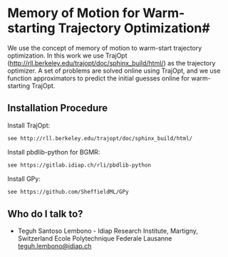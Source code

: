 # Memory of Motion for Warm-starting Trajectory Optimization#

We use the concept of memory of motion to warm-start trajectory
optimization. In this work we use TrajOpt
(http://rll.berkeley.edu/trajopt/doc/sphinx_build/html/) as the 
trajectory optimizer. A set of problems are solved online using TrajOpt, 
and we use function approximators to predict the initial guesses online 
for warm-starting TrajOpt.

## Installation Procedure ##
Install TrajOpt: 
```bash
see http://rll.berkeley.edu/trajopt/doc/sphinx_build/html/
```
Install pbdlib-python for BGMR: 
```bash
see https://gitlab.idiap.ch/rli/pbdlib-python
```

Install GPy:
```bash
see https://github.com/SheffieldML/GPy
```

## Who do I talk to? ##

- Teguh Santoso Lembono - 
Idiap Research Institute, Martigny, Switzerland
Ecole Polytechnique Federale Lausanne
teguh.lembono@idiap.ch

